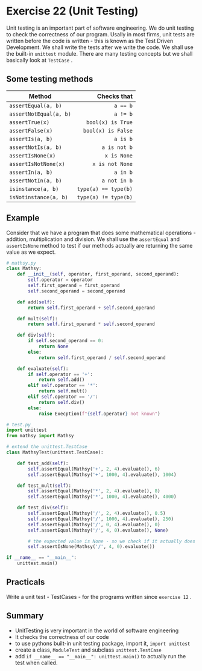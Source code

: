 # Exercise 22 (Unit Testing)

Unit testing is an important part of software engineering. We do unit testing to check the correctness of our program. Usally in most firms, unit tests are written before the code is written - this is known as the Test Driven Development. We shall write the tests after we write the code. We shall use the built-in `unittest` module. There are many testing concepts but we shall basically look at `TestCase` .

## Some testing methods

| Method | Checks that |
| ------ | ----------: |
| `assertEqual(a, b)` | `a == b` |
| `assertNotEqual(a, b)` | `a != b` |
| `assertTrue(x)` | `bool(x) is True` |
| `assertFalse(x)` | `bool(x) is False` |
| `assertIs(a, b)` | `a is b` |
| `assertNotIs(a, b)` | `a is not b` |
| `assertIsNone(x)` | `x is None` |
| `assertIsNotNone(x)` | `x is not None` |
| `assertIn(a, b)` | `a in b` |
| `assertNotIn(a, b)` | `a not in b` |
| `isinstance(a, b)` | `type(a) == type(b)` |
| `isNotinstance(a, b)` | `type(a) != type(b)` |

## Example

Consider that we have a program that does some mathematical operations - addition, multiplication and division. We shall use the `assertEqual` and `assertIsNone` method to test if our methods actually are returning the same value as we expect.

``` Python
# mathsy.py
class Mathsy:
    def __init__(self, operator, first_operand, second_operand):
        self.operator = operator
        self.first_operand = first_operand
        self.second_operand = second_operand

    def add(self):
        return self.first_operand + self.second_operand

    def mult(self):
        return self.first_operand * self.second_operand

    def div(self):
        if self.second_operand == 0:
            return None
        else:
            return self.first_operand / self.second_operand

    def evaluate(self):
        if self.operator == '+':
            return self.add()
        elif self.operator == '*':
            return self.mult()
        elif self.operator == '/':
            return self.div()
        else:
            raise Execption(f"{self.operator} not known")
```

``` Python
# test.py
import unittest
from mathsy import Mathsy

# extend the unittest.TestCase
class MathsyTest(unittest.TestCase):

    def test_add(self):
        self.assertEqual(Mathsy('+', 2, 4).evaluate(), 6)
        self.assertEqual(Mathsy('+', 1000, 4).evaluate(), 1004)

    def test_mult(self):
        self.assertEqual(Mathsy('*', 2, 4).evaluate(), 8)
        self.assertEqual(Mathsy('*', 1000, 4).evaluate(), 4000)

    def test_div(self):
        self.assertEqual(Mathsy('/', 2, 4).evaluate(), 0.5)
        self.assertEqual(Mathsy('/', 1000, 4).evaluate(), 250)
        self.assertEqual(Mathsy('/', 0, 4).evaluate(), 0)
        self.assertEqual(Mathsy('/', 4, 0).evaluate(), None)

        # the expected value is None - so we check if it actually does return the None
        self.assertIsNone(Mathsy('/', 4, 0).evaluate())

if __name__ == "__main__":
    unittest.main()
```

## Practicals

Write a unit test - TestCases - for the programs written since `exercise 12` .

## Summary

* UnitTesting is very important in the world of software engineering
* It checks the correctness of our code
* to use pythons built-in unit testing package, import it, `import unittest` 
* create a class, `ModuleTest` and subclass `unittest.TestCase` 
* add `if __name__ == "__main__": unittest.main()` to actually run the test when called.

